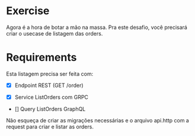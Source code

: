 # Exercise

Agora é a hora de botar a mão na massa. Pra este desafio, você precisará criar o usecase de listagem das orders.


# Requirements

Esta listagem precisa ser feita com:

- [x] Endpoint REST (GET /order)

- [x] Service ListOrders com GRPC

- [] Query ListOrders GraphQL

Não esqueça de criar as migrações necessárias e o arquivo api.http com a request para criar e listar as orders.